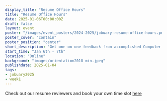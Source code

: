 ```yaml
---
display_title: "Resume Office Hours"
title: "Resume Office Hours"
date: 2025-01-06T00:00:00Z
draft: false
layout: event
poster: "/images/event_posters/2024-2025/jobuary-resume-office-hours.png"
poster_cover: "contain"
poster_position: "center"
short_description: "Get one-on-one feedback from accomplished Computer Science students to perfect your resume!"
start_time: "Jan 6th - 7th"
location: "Online"
background: "images/orientation2018-min.jpeg"
publishdate: 2025-01-04
tags:
- jobuary2025
- week1
---
```

Check out our resume reviewers and book your own time slot [here](/jobuary/resume-reviewers-2025/)